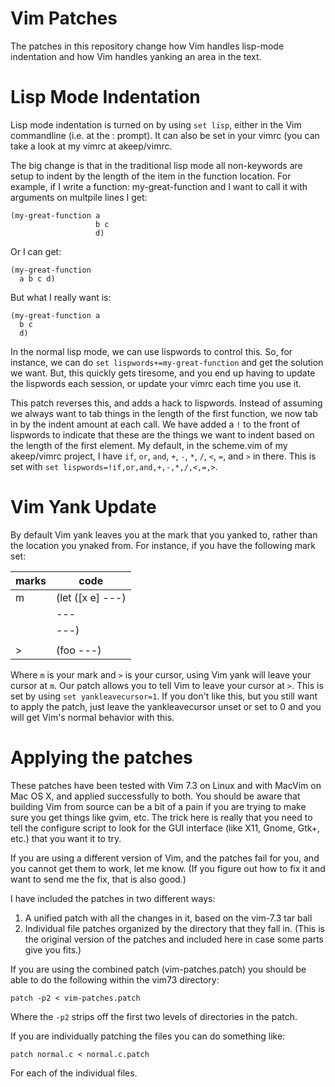 Vim Patches
================

The patches in this repository change how Vim handles lisp-mode indentation and
how Vim handles yanking an area in the text.

Lisp Mode Indentation
======================

Lisp mode indentation is turned on by using `set lisp`, either in the Vim commandline (i.e. at the : prompt).  It can also be set in your vimrc (you can take a look at my vimrc at akeep/vimrc.

The big change is that in the traditional lisp mode all non-keywords are setup to indent by the length of the item in the function location.  For example, if I write a function: my-great-function and I want to call it with arguments on multpile lines I get:

    (my-great-function a
                       b c
                       d)

Or I can get:

    (my-great-function
      a b c d)

But what I really want is:

    (my-great-function a
      b c
      d)

In the normal lisp mode, we can use lispwords to control this.  So, for
instance, we can do `set lispwords+=my-great-function` and get the solution we
want.  But, this quickly gets tiresome, and you end up having to update the
lispwords each session, or update your vimrc each time you use it.

This patch reverses this, and adds a hack to lispwords.  Instead of assuming we
always want to tab things in the length of the first function, we now tab in by
the indent amount at each call.  We have added a `!` to the front of lispwords
to indicate that these are the things we want to indent based on the length of
the first element.  My default, in the scheme.vim of my akeep/vimrc project, I
have `if`, `or`, `and`, `+`, `-`, `*`, `/`, `<`, `=`, and `>` in there.  This
is set with `set lispwords=!if,or,and,+,-,*,/,<,=,>`.

Vim Yank Update
================

By default Vim yank leaves you at the mark that you yanked to, rather than the
location you ynaked from.  For instance, if you have the following mark set:

| marks | code              |
|-------|-------------------|
| m     | (let ([x e] ---)  |
|       |   ---             |
|       |   ---)            |
|       |                   |
| >     | (foo ---)         |

Where `m` is your mark and `>` is your cursor, using Vim yank will leave your
cursor at `m`.  Our patch allows you to tell Vim to leave your cursor at `>`.
This is set by using `set yankleavecursor=1`.  If you don't like this, but you
still want to apply the patch, just leave the yankleavecursor unset or set to 0
and you will get Vim's normal behavior with this.

Applying the patches
=====================

These patches have been tested with Vim 7.3 on Linux and with MacVim on Mac OS
X, and applied successfully to both.  You should be aware that building Vim
from source can be a bit of a pain if you are trying to make sure you get
things like gvim, etc.  The trick here is really that you need to tell the
configure script to look for the GUI interface (like X11, Gnome, Gtk+, etc.)
that you want it to try.

If you are using a different version of Vim, and the patches fail for you, and you cannot get them to work, let me know.  (If you figure out how to fix it and want to send me the fix, that is also good.)

I have included the patches in two different ways:

1. A unified patch with all the changes in it, based on the vim-7.3 tar ball
1. Individual file patches organized by the directory that they fall in.  (This
is the original version of the patches and included here in case some parts
give you fits.)

If you are using the combined patch (vim-patches.patch) you should be able to
do the following within the vim73 directory:

    patch -p2 < vim-patches.patch

Where the `-p2` strips off the first two levels of directories in the patch.

If you are individually patching the files you can do something like:

    patch normal.c < normal.c.patch

For each of the individual files.

